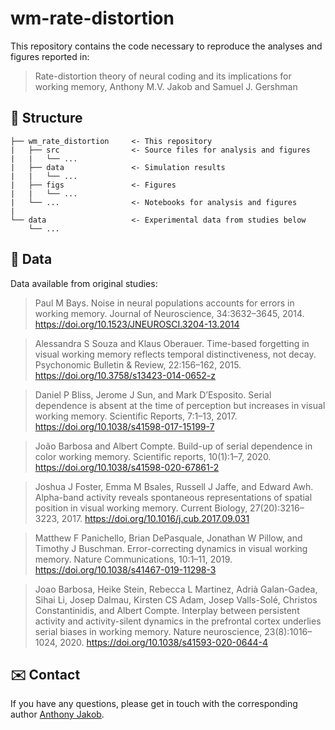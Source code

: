 # wm-rate-distortion

This repository contains the code necessary to reproduce the analyses and
figures reported in:

> Rate-distortion theory of neural coding and its implications for working
> memory, Anthony M.V. Jakob and Samuel J. Gershman

## :scroll: Structure

```
├── wm_rate_distortion     <- This repository
|   ├── src                <- Source files for analysis and figures
|   |   └── ...
|   ├── data               <- Simulation results
|   |   └── ...
|   ├── figs               <- Figures
|   |   └── ...
|   └── ...                <- Notebooks for analysis and figures
|
└── data                   <- Experimental data from studies below
    └── ...
```

## :floppy_disk: Data

Data available from original studies:

> Paul M Bays. Noise in neural populations accounts for errors in working
> memory. Journal of Neuroscience, 34:3632–3645, 2014.
> https://doi.org/10.1523/JNEUROSCI.3204-13.2014

> Alessandra S Souza and Klaus Oberauer. Time-based forgetting in visual working
> memory reflects temporal distinctiveness, not decay. Psychonomic Bulletin &
> Review, 22:156–162, 2015. https://doi.org/10.3758/s13423-014-0652-z

> Daniel P Bliss, Jerome J Sun, and Mark D’Esposito. Serial dependence is absent
> at the time of perception but increases in visual working memory. Scientific
> Reports, 7:1–13, 2017. https://doi.org/10.1038/s41598-017-15199-7

> João Barbosa and Albert Compte. Build-up of serial dependence in color working
> memory. Scientific reports, 10(1):1–7, 2020.
> https://doi.org/10.1038/s41598-020-67861-2

> Joshua J Foster, Emma M Bsales, Russell J Jaffe, and Edward Awh. Alpha-band
> activity reveals spontaneous representations of spatial position in visual
> working memory. Current Biology, 27(20):3216–3223, 2017.
> https://doi.org/10.1016/j.cub.2017.09.031

> Matthew F Panichello, Brian DePasquale, Jonathan W Pillow, and Timothy J
> Buschman. Error-correcting dynamics in visual working memory. Nature
> Communications, 10:1–11, 2019. https://doi.org/10.1038/s41467-019-11298-3

> Joao Barbosa, Heike Stein, Rebecca L Martinez, Adrià Galan-Gadea, Sihai Li,
> Josep Dalmau, Kirsten CS Adam, Josep Valls-Solé, Christos Constantinidis, and
> Albert Compte. Interplay between persistent activity and activity-silent
> dynamics in the prefrontal cortex underlies serial biases in working memory.
> Nature neuroscience, 23(8):1016–1024, 2020.
> https://doi.org/10.1038/s41593-020-0644-4

<!--
## :loudspeaker: Citation

If you are using this code, please cite [the paper](https://www.biorxiv.org/content/10.1101/2021.11.02.466803v1):

    @article{jakob2022rate,
      title={Rate-distortion theory of neural coding and its implications for working memory},
      author={Jakob, AMV and Gershman, SJ},
      journal={},
      year={2022}
    }
-->

## :envelope: Contact

If you have any questions, please get in touch with the corresponding author
[Anthony Jakob](mailto:anthony.jakob@outlook.com).

